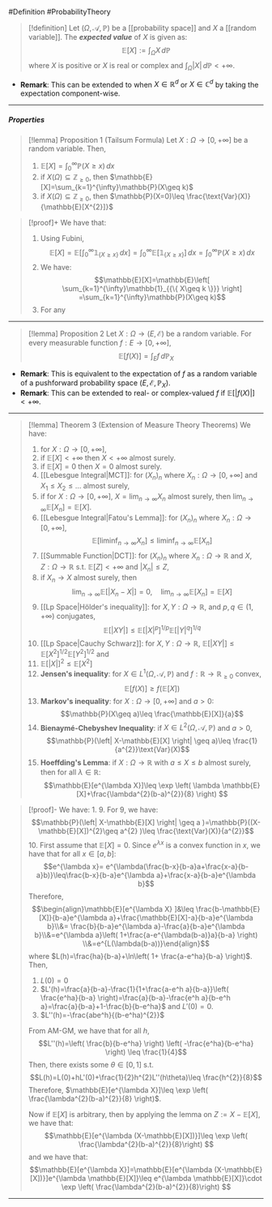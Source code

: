 #Definition #ProbabilityTheory 

> [!definition]
> Let $(\Omega,\mathcal{A},\mathbb{P})$ be a [[probability space]] and $X$ a [[random variable]]. The ***expected value*** of $X$ is given as: $$\mathbb{E}[X]:=\int_{\Omega}^{} X \, d\mathbb{P} $$where $X$ is positive or $X$ is real or complex and $\int_{\Omega}^{} \left| X \right| \, d\mathbb{P}<+\infty$.

- **Remark**: This can be extended to when $X\in \mathbb{R}^d$ or $X\in \mathbb{C}^d$ by taking the expectation component-wise.
---
##### Properties
> [!lemma] Proposition 1 (Tailsum Formula)
> Let $X:\Omega\to[0,+\infty]$ be a random variable. Then, 
> 1. $\mathbb{E}[X]=\int_{0}^{\infty} \mathbb{P}(X\geq x) \, dx$
> 2. if $X(\Omega)\subseteq \mathbb{Z}_{\geq 0}$, then $\mathbb{E}[X]=\sum_{k=1}^{\infty}\mathbb{P}(X\geq k)$
> 3. if $X(\Omega)\subseteq \mathbb{Z}_{\geq 0}$, then $\mathbb{P}(X=0)\leq \frac{\text{Var}(X)}{\mathbb{E}[X^{2}]}$

> [!proof]+
> We have that:
> 1. Using Fubini, $$\mathbb{E}[X]=\mathbb{E}\left[ \int_{0}^{\infty} \mathbb{1}_{\{ X\geq x \}} \, dx  \right] =\int_{0}^{\infty}\mathbb{E}[\mathbb{1}_{\{ X\geq x \}}]  \, dx=\int_{0}^{\infty} \mathbb{P}(X\geq x) \, dx  $$
> 2. We have: $$\mathbb{E}[X]=\mathbb{E}\left[ \sum_{k=1}^{\infty}\mathbb{1}_{{\{ X\geq k \}}} \right] =\sum_{k=1}^{\infty}\mathbb{P}(X\geq k)$$
> 3. For any 
---
> [!lemma] Proposition 2 
> Let $X:\Omega\to (E,\mathcal{E})$ be a random variable. For every measurable function $f:E\to[0,+\infty]$, $$\mathbb{E}[f(X)]=\int_{E}^{} f\, d\mathbb{P}_{X} $$
- **Remark**: This is equivalent to the expectation of $f$ as a random variable of a pushforward probability space $(E,\mathcal{E},\mathbb{P}_{X})$. 
- **Remark**: This can be extended to real- or complex-valued $f$ if $\mathbb{E}[\left| f(X) \right|]<+\infty$. 
---
> [!lemma] Theorem 3 (Extension of Measure Theory Theorems)
> We have:
> 1. for $X:\Omega\to[0,+\infty]$, 
> 	1. if $\mathbb{E}[X]<+\infty$ then $X<+\infty$ almost surely.
> 	2. if $\mathbb{E}[X]=0$ then $X=0$ almost surely.
> 2. [[Lebesgue Integral|MCT]]: for $(X_{n})_{n}$ where $X_{n}:\Omega\to[0,+\infty]$ and $X_{1}\leq X_{2}\leq\dots$ almost surely,
> 	1. if for $X:\Omega\to[0,+\infty]$, $X=\lim_{ n \to \infty }X_{n}$ almost surely, then $\lim_{ n \to \infty }\mathbb{E}[X_{n}]=\mathbb{E}[X]$.
> 3. [[Lebesgue Integral|Fatou's Lemma]]: for $(X_{n})_{n}$ where $X_{n}:\Omega\to[0,+\infty]$, $$\mathbb{E}[\liminf_{ n \to \infty } X_{n}]\leq \liminf_{ n \to \infty } \mathbb{E}[X_{n}]$$
> 4. [[Summable Function|DCT]]: for $(X_{n})_{n}$ where $X_{n}:\Omega\to \mathbb{R}$ and $X,Z:\Omega\to \mathbb{R}$ s.t. $\mathbb{E}[Z]<+\infty$ and $\left| X_{n} \right|\leq Z$, 
> 	1. if $X_{n}\to X$ almost surely, then$$\lim_{ n \to \infty } \mathbb{E}[\left| X_{n}-X \right| ]=0,\quad \lim_{ n \to \infty } \mathbb{E}[X_{n}]=\mathbb{E}[X]$$
> 5. [[Lp Space|Hölder's inequality]]: for $X,Y:\Omega\to \mathbb{R}$, and $p,q\in (1,+\infty)$ conjugates, $$\mathbb{E}[\left| XY \right| ]\leq \mathbb{E}[\left| X \right| ^p]^{1/p}\mathbb{E}[\left| Y \right| ^q]^{1/q}$$
> 6. [[Lp Space|Cauchy Schwarz]]: for $X,Y:\Omega\to \mathbb{R}$, $\mathbb{E}[\left| XY \right|]\leq \mathbb{E}[X^2]^{1/2}\mathbb{E}[Y^2]^{1/2}$ and 
> 	1. $\mathbb{E}[\left| X \right|]^{2}\leq \mathbb{E}[X^{2}]$
> 7. **Jensen's inequality**: for $X\in L^1(\Omega,\mathcal{A},\mathbb{P})$ and $f:\mathbb{R}\to \mathbb{R}_{\geq 0}$ convex, $$\mathbb{E}[f(X)]\geq f(\mathbb{E}[X])$$
> 8. **Markov's inequality**: for $X:\Omega\to[0,+\infty]$ and $a>0$: $$\mathbb{P}(X\geq a)\leq \frac{\mathbb{E}[X]}{a}$$
> 9. **Bienaymé-Chebyshev Inequality**: if $X\in L^2(\Omega,\mathcal{A},\mathbb{P})$ and $a>0$, $$\mathbb{P}(\left| X-\mathbb{E}[X] \right| \geq a)\leq \frac{1}{a^{2}}\text{Var}(X)$$
> 10. **Hoeffding's Lemma**: if $X:\Omega\to \mathbb{R}$ with $a\leq X\leq b$ almost surely, then for all $\lambda\in \mathbb{R}$: $$\mathbb{E}[e^{\lambda X}]\leq \exp \left( \lambda \mathbb{E}[X]+\frac{\lambda^{2}(b-a)^{2}}{8} \right) $$

> [!proof]-
> We have:
> 1.
> 9. For 9, we have: $$\mathbb{P}(\left| X-\mathbb{E}[X] \right| \geq a )=\mathbb{P}((X-\mathbb{E}[X])^{2}\geq a^{2} )\leq \frac{\text{Var}(X)}{a^{2}}$$
> 10. First assume that $\mathbb{E}[X] = 0$. Since $e^{\lambda x}$ is a convex function in $x$, we have that for all $x\in[a,b]$: $$e^{\lambda x}= e^{\lambda(\frac{b-x}{b-a}a+\frac{x-a}{b-a}b)}\leq\frac{b-x}{b-a}e^{\lambda a}+\frac{x-a}{b-a}e^{\lambda b}$$Therefore, $$\begin{align}\mathbb{E}[e^{\lambda X} ]&\leq \frac{b-\mathbb{E}[X]}{b-a}e^{\lambda a}+\frac{\mathbb{E}[X]-a}{b-a}e^{\lambda b}\\&= \frac{b}{b-a}e^{\lambda a}-\frac{a}{b-a}e^{\lambda b}\\&=e^{\lambda a}\left( 1+\frac{a-e^{\lambda(b-a)}a}{b-a} \right) \\&=e^{L(\lambda(b-a))}\end{align}$$where $L(h)=\frac{ha}{b-a}+\ln\left( 1+ \frac{a-e^ha}{b-a} \right)$. Then, 
> 	1. $L(0)=0$
> 	2. $L'(h)=\frac{a}{b-a}-\frac{1}{1+\frac{a-e^h a}{b-a}}\left( \frac{e^ha}{b-a} \right)=\frac{a}{b-a}-\frac{e^h a}{b-e^h a}=\frac{a}{b-a}+1-\frac{b}{b-e^ha}$ and $L'(0)=0$.
> 	3. $L''(h)=-\frac{abe^h}{(b-e^ha)^{2}}$
> 	
> 	From AM-GM, we have that for all $h$, $$L''(h)=\left( \frac{b}{b-e^ha} \right) \left( -\frac{e^ha}{b-e^ha} \right) \leq \frac{1}{4}$$Then, there exists some $\theta\in[0,1]$ s.t. $$L(h)=L(0)+hL'(0)+\frac{1}{2}h^{2}L''(h\theta)\leq \frac{h^{2}}{8}$$Therefore, $\mathbb{E}[e^{\lambda X}]\leq \exp \left( \frac{\lambda^{2}(b-a)^{2}}{8} \right)$. 
> 	
> 	Now if $\mathbb{E}[X]$ is arbitrary, then by applying the lemma on $Z:=X-\mathbb{E}[X]$, we have that: $$\mathbb{E}[e^{\lambda (X-\mathbb{E}[X])}]\leq \exp \left(  \frac{\lambda^{2}(b-a)^{2}}{8}\right) $$ and we have that: $$\mathbb{E}[e^{\lambda X}]=\mathbb{E}[e^{\lambda (X-\mathbb{E}[X])}]e^{\lambda \mathbb{E}[X]}\leq e^{\lambda \mathbb{E}[X]}\cdot \exp \left(  \frac{\lambda^{2}(b-a)^{2}}{8}\right) $$
> 	
---
